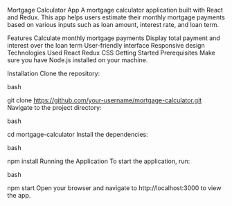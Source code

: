 Mortgage Calculator App
A mortgage calculator application built with React and Redux. This app helps users estimate their monthly mortgage payments based on various inputs such as loan amount, interest rate, and loan term.

Features
Calculate monthly mortgage payments
Display total payment and interest over the loan term
User-friendly interface
Responsive design
Technologies Used
React
Redux
CSS
Getting Started
Prerequisites
Make sure you have Node.js installed on your machine.

Installation
Clone the repository:

bash

git clone https://github.com/your-username/mortgage-calculator.git
Navigate to the project directory:

bash

cd mortgage-calculator
Install the dependencies:

bash

npm install
Running the Application
To start the application, run:

bash

npm start
Open your browser and navigate to http://localhost:3000 to view the app.